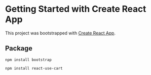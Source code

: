 # Getting Started with Create React App

This project was bootstrapped with [Create React App](https://github.com/facebook/create-react-app).

## Package

```
npm install bootstrap
```

```
npm install react-use-cart
```